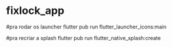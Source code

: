 # fixlock_app

#pra rodar os launcher
flutter pub run flutter_launcher_icons:main

#pra recriar a splash
flutter pub run flutter_native_splash:create
